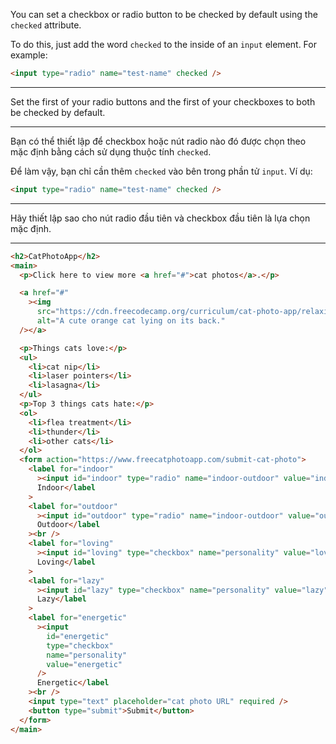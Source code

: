 You can set a checkbox or radio button to be checked by default using the `checked` attribute.

To do this, just add the word `checked` to the inside of an `input` element. For example:

```html
<input type="radio" name="test-name" checked />
```

---

Set the first of your radio buttons and the first of your checkboxes to both be checked by default.

---

Bạn có thể thiết lập để checkbox hoặc nút radio nào đó được chọn theo mặc định bằng cách sử dụng thuộc tính `checked`.

Để làm vậy, bạn chỉ cần thêm `checked` vào bên trong phần tử `input`. Ví dụ:

```html
<input type="radio" name="test-name" checked />
```

---

Hãy thiết lập sao cho nút radio đầu tiên và checkbox đầu tiên là lựa chọn mặc định.

---

```html
<h2>CatPhotoApp</h2>
<main>
  <p>Click here to view more <a href="#">cat photos</a>.</p>

  <a href="#"
    ><img
      src="https://cdn.freecodecamp.org/curriculum/cat-photo-app/relaxing-cat.jpg"
      alt="A cute orange cat lying on its back."
  /></a>

  <p>Things cats love:</p>
  <ul>
    <li>cat nip</li>
    <li>laser pointers</li>
    <li>lasagna</li>
  </ul>
  <p>Top 3 things cats hate:</p>
  <ol>
    <li>flea treatment</li>
    <li>thunder</li>
    <li>other cats</li>
  </ol>
  <form action="https://www.freecatphotoapp.com/submit-cat-photo">
    <label for="indoor"
      ><input id="indoor" type="radio" name="indoor-outdoor" value="indoor" />
      Indoor</label
    >
    <label for="outdoor"
      ><input id="outdoor" type="radio" name="indoor-outdoor" value="outdoor" />
      Outdoor</label
    ><br />
    <label for="loving"
      ><input id="loving" type="checkbox" name="personality" value="loving" />
      Loving</label
    >
    <label for="lazy"
      ><input id="lazy" type="checkbox" name="personality" value="lazy" />
      Lazy</label
    >
    <label for="energetic"
      ><input
        id="energetic"
        type="checkbox"
        name="personality"
        value="energetic"
      />
      Energetic</label
    ><br />
    <input type="text" placeholder="cat photo URL" required />
    <button type="submit">Submit</button>
  </form>
</main>
```
